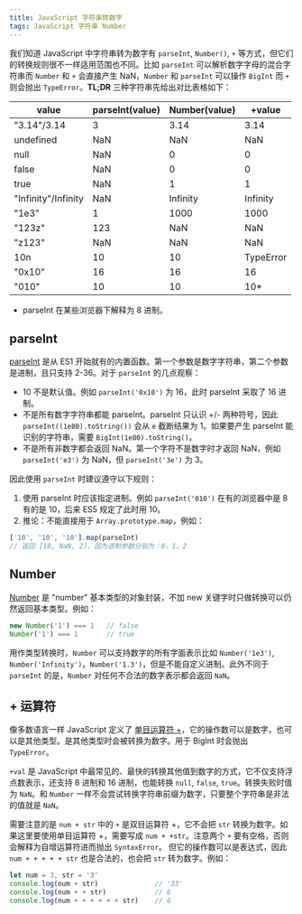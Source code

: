 ```yaml
---
title: JavaScript 字符串转数字
tags: JavaScript 字符串 Number
---
```


我们知道 JavaScript 中字符串转为数字有 `parseInt`, `Number()`, `+` 等方式，但它们的转换规则很不一样适用范围也不同。比如 `parseInt` 可以解析数字字母的混合字符串而 `Number` 和 `+` 会直接产生 NaN，`Number` 和 `parseInt` 可以操作 `BigInt` 而 `+` 则会抛出 `TypeError`。**TL;DR** 三种字符串先给出对比表格如下：

value               | parseInt(value) | Number(value) | +value
---                 | ---             | ---           | ---
"3.14"/3.14         | 3               | 3.14          | 3.14
undefined           | NaN             | NaN           | NaN
null                | NaN             | 0             | 0
false               | NaN             | 0             | 0
true                | NaN             | 1             | 1
"Infinity"/Infinity | NaN             | Infinity      | Infinity
"1e3"               | 1               | 1000          | 1000
"123z"              | 123             | NaN           | NaN
"z123"              | NaN             | NaN           | NaN
10n                 | 10              | 10            | TypeError
"0x10"              | 16              | 16            | 16
"010"               | 10              | 10            | 10*

* parseInt 在某些浏览器下解释为 8 进制。

<!--more-->

## parseInt

[parseInt][parseInt] 是从 ES1 开始就有的内置函数。第一个参数是数字字符串，第二个参数是进制，且只支持 2-36。对于 `parseInt` 的几点观察：

* 10 不是默认值。例如 `parseInt('0x10')` 为 16，此时 parseInt 采取了 16 进制。
* 不是所有数字字符串都能 parseInt。parseInt 只认识 +/- 两种符号，因此 `parseInt((1e80).toString())` 会从 `e` 截断结果为 1。如果要产生 parseInt 能识别的字符串，需要 `BigInt(1e80).toString()`。
* 不是所有非数字都会返回 NaN。第一个字符不是数字时才返回 NaN，例如 `parseInt('e3')` 为 NaN，但 `parseInt('3e')` 为 3。

因此使用 `parseInt` 时建议遵守以下规则：

1. 使用 parseInt 时应该指定进制。例如 `parseInt('010')` 在有的浏览器中是 8 有的是 10，后来 ES5 规定了此时用 10。
2. 推论：不能直接用于 `Array.prototype.map`，例如：

```javascript
['10', '10', '10'].map(parseInt)
// 返回 [10, NaN, 2]，因为进制参数分别为：0，1，2
```

## Number

[Number](https://developer.mozilla.org/zh-CN/docs/Web/JavaScript/Reference/Global_Objects/Number) 是 "number" 基本类型的对象封装，不加 new 关键字时只做转换可以仍然返回基本类型。例如：

```javascript
new Number('1') === 1   // false
Number('1') === 1       // true
```

用作类型转换时，`Number` 可以支持数字的所有字面表示比如 `Number('1e3')`, `Number('Infinity')`，`Number('1.3')`，但是不能自定义进制。此外不同于 `parseInt` 的是，`Number` 对任何不合法的数字表示都会返回 `NaN`。

## + 运算符

像多数语言一样 JavaScript 定义了 [单目运算符 +](https://developer.mozilla.org/en-US/docs/Web/JavaScript/Reference/Operators/Unary_plus)，它的操作数可以是数字，也可以是其他类型。是其他类型时会被转换为数字。用于 BigInt 时会抛出 `TypeError`。

`+val` 是 JavaScript 中最常见的、最快的转换其他值到数字的方式，它不仅支持浮点数表示，还支持 8 进制和 16 进制，也能转换 `null`, `false`, `true`。转换失败时值为 `NaN`。和 `Number` 一样不会尝试转换字符串前缀为数字，只要整个字符串是非法的值就是 `NaN`。

需要注意的是 `num + str` 中的 `+` 是双目运算符 +，它不会把 `str` 转换为数字。如果这里要使用单目运算符 +，需要写成 `num + +str`。注意两个 `+` 要有空格，否则会解释为自增运算符进而抛出 `SyntaxError`。
但它的操作数可以是表达式，因此 `num + + + + + str` 也是合法的，也会把 `str` 转为数字。例如：

```javascript
let num = 3, str = '3'
console.log(num + str)              // '33'
console.log(num + + str)            // 6
console.log(num + + + + + + str)    // 6
```

[parseInt]: https://developer.mozilla.org/zh-CN/docs/Web/JavaScript/Reference/Global_Objects/parseInt